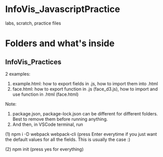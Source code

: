 # InfoVis_JavascriptPractice
labs, scratch, practice files
# Folders and what's inside

## InfoVis_Practices
2 examples:
1. example.html: how to export fields in .js, how to import them into .html
2. face.html: how to export function in .js (face_d3.js), how to import and use function in .html (face.html)

Note: 
1. package.json, package-lock.json can be different for different folders. Best to remove them before running anything. 
2. And then, in VSCode terminal, run

(1) npm i -D webpack webpack-cli  (press Enter everytime if you just want the default values for all the fields. This is usually the case :)
  
(2) npm init (press yes for everything)


